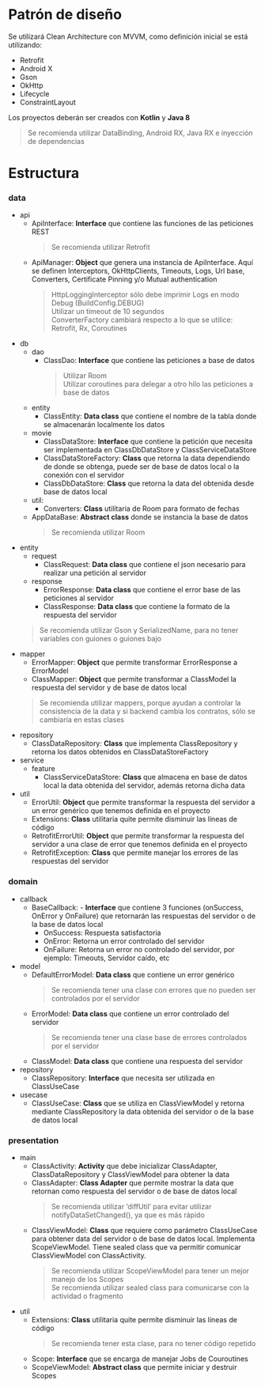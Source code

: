 # Patrón de diseño

Se utilizará Clean Architecture con MVVM, como definición inicial se está utilizando:

- Retrofit
- Android X
- Gson
- OkHttp
- Lifecycle
- ConstraintLayout

Los proyectos deberán ser creados con **Kotlin** y **Java 8**

> Se recomienda utilizar DataBinding, Android RX, Java RX e inyección de dependencias

# Estructura

### data
- api 
	- ApiInterface: **Interface** que contiene las funciones de las peticiones REST
		> Se recomienda utilizar Retrofit 
	- ApiManager:  **Object** que genera una instancia de ApiInterface.
		Aquí se definen Interceptors, OkHttpClients, Timeouts, Logs, Url base, Converters, Certificate Pinning y/o Mutual authentication
		> HttpLoggingInterceptor sólo debe imprimir Logs en modo Debug (BuildConfig.DEBUG)<br>
		> Utilizar un timeout de 10 segundos<br>
		> ConverterFactory cambiará respecto a lo que se utilice: Retrofit, Rx, Coroutines
- db
	- dao
		- ClassDao: **Interface** que contiene las peticiones a base de datos
			>  Utilizar Room  <br>
			> Utilizar coroutines para delegar a otro hilo las peticiones a base de datos
	- entity
		- ClassEntity: **Data class** que contiene el nombre de la tabla donde se almacenarán localmente los datos
	- movie
		- ClassDataStore: **Interface** que contiene la petición que necesita ser implementada en ClassDbDataStore y ClassServiceDataStore
		- ClassDataStoreFactory: **Class** que retorna la data dependiendo de donde se obtenga, puede ser de base de datos local o la conexión con el servidor
		- ClassDbDataStore: **Class** que retorna la data del obtenida desde base de datos local
	- util:
		- Converters: **Class** utilitaria de Room para formato de fechas
	- AppDataBase: **Abstract class** donde se instancia la base de datos
		> Se recomienda utilizar Room
- entity
	- request
		- ClassRequest: **Data class** que contiene el json necesario para realizar una petición al servidor
	- response
		- ErrorResponse: **Data class** que contiene el error base de las peticiones al servidor
		- ClassResponse: **Data class** que contiene la formato de la respuesta del servidor
	> Se recomienda utilizar Gson y SerializedName, para no tener variables con guiones o guiones bajo
- mapper
	- ErrorMapper: **Object** que permite transformar ErrorResponse a ErrorModel
	- ClassMapper: **Object** que permite transformar a ClassModel la respuesta del servidor y de base de datos local
	> Se recomienda utilizar mappers, porque ayudan a controlar la consistencia de la data y si backend cambia los contratos, sólo se cambiaría en estas clases
- repository
	- ClassDataRepository: **Class** que implementa ClassRepository y retorna los datos obtenidos en ClassDataStoreFactory
- service
	- feature
		- ClassServiceDataStore: **Class** que almacena en base de datos local la data obtenida del servidor, además retorna dicha data
- util
	- ErrorUtil: **Object** que permite transformar la respuesta del servidor a un error genérico que tenemos definida en el proyecto
	- Extensions: **Class** utilitaria quite permite disminuir las líneas de código
	- RetrofitErrorUtil: **Object** que permite transformar la respuesta del servidor a una clase de error que tenemos definida en el proyecto
	- RetrofitException: **Class** que permite manejar los errores de las respuestas del servidor
### domain
- callback
	- BaseCallback: - **Interface** que contiene 3 funciones (onSuccess, OnError y OnFailure) que retornarán las respuestas del servidor o de la base de datos local  
		- OnSuccess: Respuesta satisfactoria 
		- OnError: Retorna un error controlado del servidor  
		- OnFailure: Retorna un error no controlado del servidor, por ejemplo: Timeouts, Servidor caído, etc
- model
	- DefaultErrorModel: **Data class** que contiene un error genérico
		> Se recomienda tener una clase con errores que no pueden ser controlados por el servidor
	- ErrorModel: **Data class** que contiene un error controlado del servidor
		> Se recomienda tener una clase base de errores controlados por el servidor
	- ClassModel: **Data class** que contiene una respuesta del servidor
- repository
	- ClassRepository: **Interface** que necesita ser utilizada en ClassUseCase
- usecase
	- ClassUseCase: **Class** que se utiliza en ClassViewModel y retorna mediante ClassRepository la data obtenida del servidor o de la base de datos local
### presentation
- main
	- ClassActivity: **Activity** que debe inicializar ClassAdapter, ClassDataRepository y ClassViewModel para obtener la data
	- ClassAdapter: **Class Adapter** que permite mostrar la data que retornan como respuesta del servidor o de base de datos local
		> Se recomienda utilizar ‘diffUtil’ para evitar utilizar notifyDataSetChanged(), ya que es más rápido
	- ClassViewModel: **Class** que requiere como parámetro ClassUseCase para obtener data del servidor o de base de datos local.
	Implementa ScopeViewModel.
	Tiene sealed class que va permitir comunicar ClassViewModel con ClassActivity.
		> Se recomienda utilizar ScopeViewModel para tener un mejor manejo de los Scopes<br>
		> Se recomienda utilizar sealed class para comunicarse con la actividad o fragmento
- util
	- Extensions: **Class** utilitaria quite permite disminuir las líneas de código 
		> Se recomienda tener esta clase, para no tener código repetido
	- Scope: **Interface** que se encarga de manejar Jobs de Couroutines
	- ScopeViewModel: **Abstract class** que permite iniciar y destruir Scopes